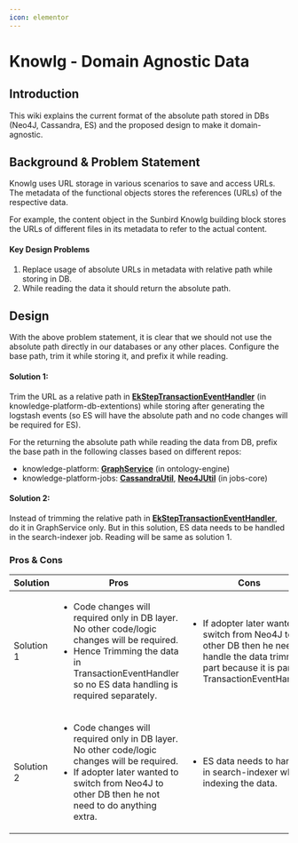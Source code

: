```yaml
---
icon: elementor
---
```


# Knowlg - Domain Agnostic Data

## Introduction <a href="#knowlg-domainagnosticdata-introduction" id="knowlg-domainagnosticdata-introduction"></a>

This wiki explains the current format of the absolute path stored in DBs (Neo4J, Cassandra, ES) and the proposed design to make it domain-agnostic.

## Background & Problem Statement <a href="#knowlg-domainagnosticdata-background-and-problemstatement" id="knowlg-domainagnosticdata-background-and-problemstatement"></a>

Knowlg uses URL storage in various scenarios to save and access URLs. The metadata of the functional objects stores the references (URLs) of the respective data.

For example, the content object in the Sunbird Knowlg building block stores the URLs of different files in its metadata to refer to the actual content.

#### Key Design Problems <a href="#knowlg-domainagnosticdata-keydesignproblems" id="knowlg-domainagnosticdata-keydesignproblems"></a>

1. Replace usage of absolute URLs in metadata with relative path while storing in DB.
2. While reading the data it should return the absolute path.

## Design <a href="#knowlg-domainagnosticdata-design" id="knowlg-domainagnosticdata-design"></a>

With the above problem statement, it is clear that we should not use the absolute path directly in our databases or any other places. Configure the base path, trim it while storing it, and prefix it while reading.

#### Solution 1: <a href="#knowlg-domainagnosticdata-solution1" id="knowlg-domainagnosticdata-solution1"></a>

Trim the URL as a relative path in [**EkStepTransactionEventHandler**](https://github.com/project-sunbird/knowledge-platform-db-extensions/blob/release-4.1.0/neo4j-extensions/transaction-event-handler/src/main/java/org/sunbird/kernel/extension/EkStepTransactionEventHandler.java) (in knowledge-platform-db-extentions) while storing after generating the logstash events (so ES will have the absolute path and no code changes will be required for ES).

For the returning the absolute path while reading the data from DB, prefix the base path in the following classes based on different repos:

* knowledge-platform: [**GraphService**](https://github.com/project-sunbird/knowledge-platform/blob/master/ontology-engine/graph-core\_2.11/src/main/scala/org/sunbird/graph/GraphService.scala) (in ontology-engine)
* knowledge-platform-jobs: [**CassandraUtil**](https://github.com/project-sunbird/knowledge-platform-jobs/blob/master/jobs-core/src/main/scala/org/sunbird/job/util/CassandraUtil.scala), [**Neo4JUtil**](https://github.com/project-sunbird/knowledge-platform-jobs/blob/master/jobs-core/src/main/scala/org/sunbird/job/util/Neo4JUtil.scala) (in jobs-core)



#### Solution 2: <a href="#knowlg-domainagnosticdata-solution2" id="knowlg-domainagnosticdata-solution2"></a>

Instead of trimming the relative path in [**EkStepTransactionEventHandler**](https://github.com/project-sunbird/knowledge-platform-db-extensions/blob/release-4.1.0/neo4j-extensions/transaction-event-handler/src/main/java/org/sunbird/kernel/extension/EkStepTransactionEventHandler.java), do it in GraphService only. But in this solution, ES data needs to be handled in the search-indexer job. Reading will be same as solution 1.



### Pros & Cons <a href="#knowlg-domainagnosticdata-pros-and-cons" id="knowlg-domainagnosticdata-pros-and-cons"></a>

| **Solution** | **Pros**                                                                                                                                                                                                               | **Cons**                                                                                                                                                                |
| ------------ | ---------------------------------------------------------------------------------------------------------------------------------------------------------------------------------------------------------------------- | ----------------------------------------------------------------------------------------------------------------------------------------------------------------------- |
| Solution 1   | <ul><li>Code changes will required only in DB layer. No other code/logic changes will be required.</li><li>Hence Trimming the data in TransactionEventHandler so no ES data handling is required separately.</li></ul> | <ul><li>If adopter later wanted to switch from Neo4J to other DB then he need to handle the data trimming part because it is part of TransactionEventHandler.</li></ul> |
| Solution 2   | <ul><li>Code changes will required only in DB layer. No other code/logic changes will be required.</li><li>If adopter later wanted to switch from Neo4J to other DB then he not need to do anything extra.</li></ul>   | <ul><li>ES data needs to handle in search-indexer while indexing the data.</li></ul>                                                                                    |
